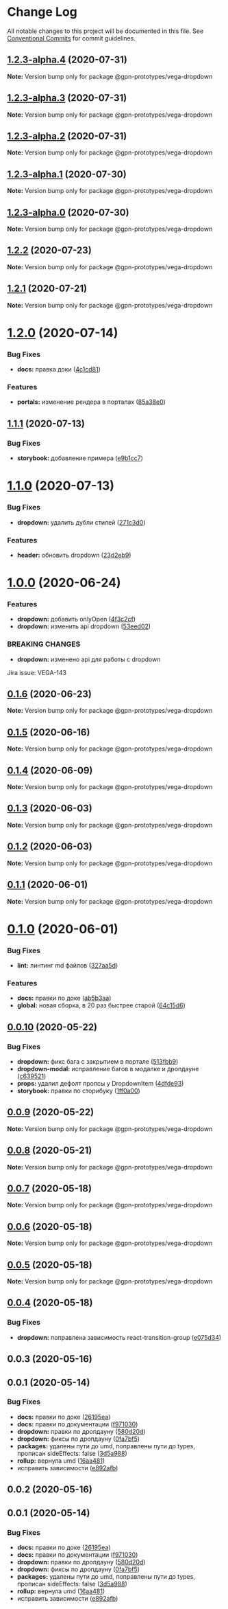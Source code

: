 # Change Log

All notable changes to this project will be documented in this file.
See [Conventional Commits](https://conventionalcommits.org) for commit guidelines.

## [1.2.3-alpha.4](https://github.com/gpn-prototypes/vega-ui/compare/@gpn-prototypes/vega-dropdown@1.2.2...@gpn-prototypes/vega-dropdown@1.2.3-alpha.4) (2020-07-31)

**Note:** Version bump only for package @gpn-prototypes/vega-dropdown





## [1.2.3-alpha.3](https://github.com/gpn-prototypes/vega-ui/compare/@gpn-prototypes/vega-dropdown@1.2.2...@gpn-prototypes/vega-dropdown@1.2.3-alpha.3) (2020-07-31)

**Note:** Version bump only for package @gpn-prototypes/vega-dropdown





## [1.2.3-alpha.2](https://github.com/gpn-prototypes/vega-ui/compare/@gpn-prototypes/vega-dropdown@1.2.2...@gpn-prototypes/vega-dropdown@1.2.3-alpha.2) (2020-07-31)

**Note:** Version bump only for package @gpn-prototypes/vega-dropdown





## [1.2.3-alpha.1](https://github.com/gpn-prototypes/vega-ui/compare/@gpn-prototypes/vega-dropdown@1.2.2...@gpn-prototypes/vega-dropdown@1.2.3-alpha.1) (2020-07-30)

**Note:** Version bump only for package @gpn-prototypes/vega-dropdown





## [1.2.3-alpha.0](https://github.com/gpn-prototypes/vega-ui/compare/@gpn-prototypes/vega-dropdown@1.2.2...@gpn-prototypes/vega-dropdown@1.2.3-alpha.0) (2020-07-30)

**Note:** Version bump only for package @gpn-prototypes/vega-dropdown





## [1.2.2](https://github.com/gpn-prototypes/vega-ui/compare/@gpn-prototypes/vega-dropdown@1.2.1...@gpn-prototypes/vega-dropdown@1.2.2) (2020-07-23)

**Note:** Version bump only for package @gpn-prototypes/vega-dropdown





## [1.2.1](https://github.com/gpn-prototypes/vega-ui/compare/@gpn-prototypes/vega-dropdown@1.2.0...@gpn-prototypes/vega-dropdown@1.2.1) (2020-07-21)

**Note:** Version bump only for package @gpn-prototypes/vega-dropdown





# [1.2.0](https://github.com/gpn-prototypes/vega-ui/compare/@gpn-prototypes/vega-dropdown@1.1.1...@gpn-prototypes/vega-dropdown@1.2.0) (2020-07-14)


### Bug Fixes

* **docs:** правка доки ([4c1cd81](https://github.com/gpn-prototypes/vega-ui/commit/4c1cd8171b20c8f2d83b142c86b643f9e5e2b20b))


### Features

* **portals:** изменение рендера в порталах ([85a38e0](https://github.com/gpn-prototypes/vega-ui/commit/85a38e07d076cdf178cd8aead54fce648861cafb))





## [1.1.1](https://github.com/gpn-prototypes/vega-ui/compare/@gpn-prototypes/vega-dropdown@1.1.0...@gpn-prototypes/vega-dropdown@1.1.1) (2020-07-13)


### Bug Fixes

* **storybook:** добавление примера ([e9b1cc7](https://github.com/gpn-prototypes/vega-ui/commit/e9b1cc73e1a8b118a697b34f591a12de9c5c80b7))





# [1.1.0](https://github.com/gpn-prototypes/vega-ui/compare/@gpn-prototypes/vega-dropdown@1.0.0...@gpn-prototypes/vega-dropdown@1.1.0) (2020-07-13)


### Bug Fixes

* **dropdown:** удалить дубли стилей ([271c3d0](https://github.com/gpn-prototypes/vega-ui/commit/271c3d01b0962d792e62c8af7569eef241510302))


### Features

* **header:** обновить dropdown ([23d2eb9](https://github.com/gpn-prototypes/vega-ui/commit/23d2eb9530b1370169afc116b84823fdf5814ac6))





# [1.0.0](https://github.com/gpn-prototypes/vega-ui/compare/@gpn-prototypes/vega-dropdown@0.1.6...@gpn-prototypes/vega-dropdown@1.0.0) (2020-06-24)


### Features

* **dropdown:** добавить onlyOpen ([4f3c2cf](https://github.com/gpn-prototypes/vega-ui/commit/4f3c2cfa2cc8ec39010af59809a9d93f68996dd7))
* **dropdown:** изменить api dropdown ([53eed02](https://github.com/gpn-prototypes/vega-ui/commit/53eed02dbd3ad6cec79fd4831f9a398c8676a3f2))


### BREAKING CHANGES

* **dropdown:** изменено api для работы с dropdown

Jira issue: VEGA-143





## [0.1.6](https://github.com/gpn-prototypes/vega-ui/compare/@gpn-prototypes/vega-dropdown@0.1.5...@gpn-prototypes/vega-dropdown@0.1.6) (2020-06-23)

**Note:** Version bump only for package @gpn-prototypes/vega-dropdown





## [0.1.5](https://github.com/gpn-prototypes/vega-ui/compare/@gpn-prototypes/vega-dropdown@0.1.4...@gpn-prototypes/vega-dropdown@0.1.5) (2020-06-16)

**Note:** Version bump only for package @gpn-prototypes/vega-dropdown





## [0.1.4](https://github.com/gpn-prototypes/vega-ui/compare/@gpn-prototypes/vega-dropdown@0.1.3...@gpn-prototypes/vega-dropdown@0.1.4) (2020-06-09)

**Note:** Version bump only for package @gpn-prototypes/vega-dropdown





## [0.1.3](https://github.com/gpn-prototypes/vega-ui/compare/@gpn-prototypes/vega-dropdown@0.1.1...@gpn-prototypes/vega-dropdown@0.1.3) (2020-06-03)

**Note:** Version bump only for package @gpn-prototypes/vega-dropdown

## [0.1.2](https://github.com/gpn-prototypes/vega-ui/compare/@gpn-prototypes/vega-dropdown@0.1.1...@gpn-prototypes/vega-dropdown@0.1.2) (2020-06-03)

**Note:** Version bump only for package @gpn-prototypes/vega-dropdown

## [0.1.1](https://github.com/gpn-prototypes/vega-ui/compare/@gpn-prototypes/vega-dropdown@0.1.0...@gpn-prototypes/vega-dropdown@0.1.1) (2020-06-01)

**Note:** Version bump only for package @gpn-prototypes/vega-dropdown

# [0.1.0](https://github.com/gpn-prototypes/vega-ui/compare/@gpn-prototypes/vega-dropdown@0.0.10...@gpn-prototypes/vega-dropdown@0.1.0) (2020-06-01)

### Bug Fixes

- **lint:** линтинг md файлов ([327aa5d](https://github.com/gpn-prototypes/vega-ui/commit/327aa5d3aa706f0e164a572ae1360d504e89979d))

### Features

- **docs:** правки по доке ([ab5b3aa](https://github.com/gpn-prototypes/vega-ui/commit/ab5b3aac9820bba76b7470ea9f7235069b184924))
- **global:** новая сборка, в 20 раз быстрее старой ([64c15d6](https://github.com/gpn-prototypes/vega-ui/commit/64c15d6c8e5934386d2820e120b64bb7ed2391f3))

## [0.0.10](https://github.com/gpn-prototypes/vega-ui/compare/@gpn-prototypes/vega-dropdown@0.0.9...@gpn-prototypes/vega-dropdown@0.0.10) (2020-05-22)

### Bug Fixes

- **dropdown:** фикс бага с закрытием в портале ([513fbb9](https://github.com/gpn-prototypes/vega-ui/commit/513fbb95ab8005d31f5e345d86ebd484061ce02c))
- **dropdown-modal:** исправление багов в модалке и дропдауне ([c639521](https://github.com/gpn-prototypes/vega-ui/commit/c639521f573cf052cc232913d7785b908c6ca43e))
- **props:** удалил дефолт пропсы у DropdownItem ([4dfde93](https://github.com/gpn-prototypes/vega-ui/commit/4dfde937230265bbf2b6d5750d5b5a684a23d5e7))
- **storybook:** правки по сторибуку ([1ff0a00](https://github.com/gpn-prototypes/vega-ui/commit/1ff0a000a7d8a1f0641a87c711e4356079bfc7a5))

## [0.0.9](https://github.com/gpn-prototypes/vega-ui/compare/@gpn-prototypes/vega-dropdown@0.0.8...@gpn-prototypes/vega-dropdown@0.0.9) (2020-05-22)

**Note:** Version bump only for package @gpn-prototypes/vega-dropdown

## [0.0.8](https://github.com/gpn-prototypes/vega-ui/compare/@gpn-prototypes/vega-dropdown@0.0.7...@gpn-prototypes/vega-dropdown@0.0.8) (2020-05-21)

**Note:** Version bump only for package @gpn-prototypes/vega-dropdown

## [0.0.7](https://github.com/gpn-prototypes/vega-ui/compare/@gpn-prototypes/vega-dropdown@0.0.6...@gpn-prototypes/vega-dropdown@0.0.7) (2020-05-18)

**Note:** Version bump only for package @gpn-prototypes/vega-dropdown

## [0.0.6](https://github.com/gpn-prototypes/vega-ui/compare/@gpn-prototypes/vega-dropdown@0.0.5...@gpn-prototypes/vega-dropdown@0.0.6) (2020-05-18)

**Note:** Version bump only for package @gpn-prototypes/vega-dropdown

## [0.0.5](https://github.com/gpn-prototypes/vega-ui/compare/@gpn-prototypes/vega-dropdown@0.0.4...@gpn-prototypes/vega-dropdown@0.0.5) (2020-05-18)

**Note:** Version bump only for package @gpn-prototypes/vega-dropdown

## [0.0.4](https://github.com/gpn-prototypes/vega-ui/compare/@gpn-prototypes/vega-dropdown@0.0.3...@gpn-prototypes/vega-dropdown@0.0.4) (2020-05-18)

### Bug Fixes

- **dropdown:** поправлена зависимость react-transition-group ([e075d34](https://github.com/gpn-prototypes/vega-ui/commit/e075d34088d69b588f845aea06df6e039ca8247f))

## 0.0.3 (2020-05-16)

## 0.0.1 (2020-05-14)

### Bug Fixes

- **docs:** правки по доке ([26195ea](https://github.com/gpn-prototypes/vega-ui/commit/26195ead225a5d432b366914661fa0d9a42a637a))
- **docs:** правки по документации ([f971030](https://github.com/gpn-prototypes/vega-ui/commit/f9710309638f35aa1819cf7c0ce4ad5011af7d66))
- **dropdown:** правки по дропдауну ([580d20d](https://github.com/gpn-prototypes/vega-ui/commit/580d20d1d0d7ef8599e3f9cb9b982da4c067b235))
- **dropdown:** фиксы по дропдауну ([0fa7bf5](https://github.com/gpn-prototypes/vega-ui/commit/0fa7bf578142d27401f5b2471a4718db1846278f))
- **packages:** удалены пути до umd, поправлены пути до types, прописан sideEffects: false ([3d5a988](https://github.com/gpn-prototypes/vega-ui/commit/3d5a98871aece5d6c79be112e2e60ecd0529694e))
- **rollup:** вернула umd ([16aa481](https://github.com/gpn-prototypes/vega-ui/commit/16aa48132ca6c3934b3b12aa079f8645a0efc89b))
- исправить зависимости ([e892afb](https://github.com/gpn-prototypes/vega-ui/commit/e892afb5368b7ed2c6bdd4c77e08917e033f75ed))

## 0.0.2 (2020-05-16)

## 0.0.1 (2020-05-14)

### Bug Fixes

- **docs:** правки по доке ([26195ea](https://github.com/gpn-prototypes/vega-ui/commit/26195ead225a5d432b366914661fa0d9a42a637a))
- **docs:** правки по документации ([f971030](https://github.com/gpn-prototypes/vega-ui/commit/f9710309638f35aa1819cf7c0ce4ad5011af7d66))
- **dropdown:** правки по дропдауну ([580d20d](https://github.com/gpn-prototypes/vega-ui/commit/580d20d1d0d7ef8599e3f9cb9b982da4c067b235))
- **dropdown:** фиксы по дропдауну ([0fa7bf5](https://github.com/gpn-prototypes/vega-ui/commit/0fa7bf578142d27401f5b2471a4718db1846278f))
- **packages:** удалены пути до umd, поправлены пути до types, прописан sideEffects: false ([3d5a988](https://github.com/gpn-prototypes/vega-ui/commit/3d5a98871aece5d6c79be112e2e60ecd0529694e))
- **rollup:** вернула umd ([16aa481](https://github.com/gpn-prototypes/vega-ui/commit/16aa48132ca6c3934b3b12aa079f8645a0efc89b))
- исправить зависимости ([e892afb](https://github.com/gpn-prototypes/vega-ui/commit/e892afb5368b7ed2c6bdd4c77e08917e033f75ed))
